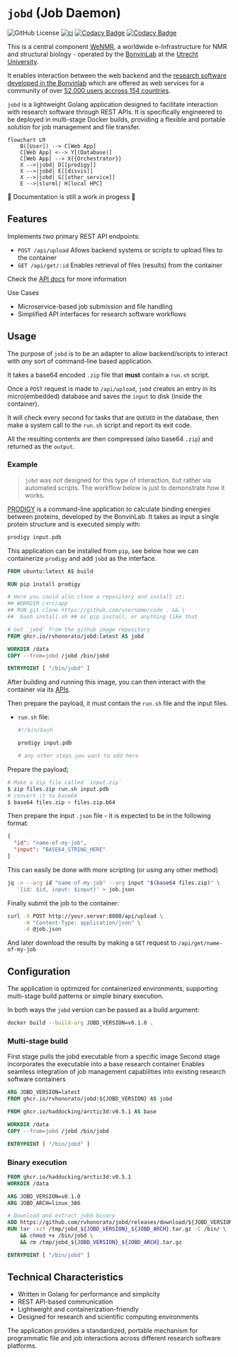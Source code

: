 # `jobd` (Job Daemon)

![GitHub License](https://img.shields.io/github/license/rvhonorato/jobd)
[![ci](https://github.com/rvhonorato/jobd/actions/workflows/ci.yml/badge.svg)](https://github.com/rvhonorato/jobd/actions/workflows/ci.yml)
[![Codacy Badge](https://app.codacy.com/project/badge/Grade/ae50eb8e1303415f981ec755f0b8a28f)](https://app.codacy.com/gh/rvhonorato/jobd/dashboard?utm_source=gh&utm_medium=referral&utm_content=&utm_campaign=Badge_grade)
[![Codacy Badge](https://app.codacy.com/project/badge/Coverage/ae50eb8e1303415f981ec755f0b8a28f)](https://app.codacy.com/gh/rvhonorato/jobd/dashboard?utm_source=gh&utm_medium=referral&utm_content=&utm_campaign=Badge_coverage)

This is a central component [WeNMR](https://wenmr.science.uu.nl), a worldwide
e-Infrastructure for NMR and structural biology - operated by
the [BonvinLab](https://bonvinlab.org) at the [Utrecht University](https://uu.nl).

It enables interaction between the web backend and the
[research software developed in the Bonvinlab](https://github.com/haddocking) which
are offered as web services for a community of over
[52.000 users accross 154 countries](https://rascar.science.uu.nl/new/stats).

`jobd` is a lightweight Golang application designed to facilitate interaction with
research software through REST APIs. It is specifically engineered to be deployed
in multi-stage Docker builds, providing a flexible and portable solution for job
management and file transfer.

```mermaid
flowchart LR
    B([User]) --> C[Web App]
    C[Web App] <--> Y[(Database)]
    C[Web App] --> X{{Orchestrator}}
    X -->|jobd| D[[prodigy]]
    X -->|jobd| E[[disvis]]
    X -->|jobd| G[[other_service]]
    E -->|slurml| H[local HPC]
```

🚧 Documentation is still a work in progess 🚧

## Features

Implements two primary REST API endpoints:

- `POST /api/upload` Allows backend systems or scripts to upload files to the container
- `GET /api/get/:id` Enables retrieval of files (results) from the container

Check the [API docs](https://rvhonorato.me/jobd) for more information

Use Cases

- Microservice-based job submission and file handling
- Simplified API interfaces for research software workflows

## Usage

The purpose of `jobd` is to be an adapter to allow backend/scripts to interact with
_any_ sort of command-line based application.

It takes a base64 encoded `.zip` file that **must** contain a `run.sh` script.

Once a `POST` request is made to `/api/upload`, `jobd` creates an entry in its
micro(embedded) database and saves the `input` to disk (inside the container).

It will check every second for tasks that are `QUEUED` in the database, then
make a system call to the `run.sh` script and report its exit code.

All the resulting contents are then compressed (also base64 `.zip`) and
returned as the `output`.

### Example

> `jobd` was not designed for this type of interaction, but rather via automated
> scripts. The workflow below is just to demonstrate how it works.

[PRODIGY](https://github.com/haddocking/prodigy) is a command-line application
to calculate binding energies between proteins, developed by the BonvinLab.
It takes as input a single protein structure and is executed simply with:

```bash
prodigy input.pdb
```

This application can be installed from `pip`, see below how we can containerize
`prodigy` and add `jobd` as the interface.

```dockerfile
FROM ubuntu:latest AS build

RUN pip install prodigy

# Here you could also clone a repository and install it;
## WORKDIR /src/app
## RUN git clone https://github.com/username/code . && \
##  bash install.sh ## or pip install, or anything like that

# Get `jobd` from the github image repository
FROM ghcr.io/rvhonorato/jobd:latest AS jobd

WORKDIR /data
COPY --from=jobd /jobd /bin/jobd

ENTRYPOINT [ "/bin/jobd" ]
```

After building and running this image, you can then interact with the container
via its [APIs](https://rvhonorato.me/jobd).

Then prepare the payload, it must contain the `run.sh` file and the input files.

- `run.sh` file:

  ```bash
  #!/bin/bash

  prodigy input.pdb

  # any other steps you want to add here
  ```

Prepare the payload;

```bash
# Make a zip file called `input.zip`
$ zip files.zip run.sh input.pdb
# convert it to base64
$ base64 files.zip > files.zip.b64
```

Then prepare the input `.json` file - it is expected to be in the following format:

```json
{
  "id": "name-of-my-job",
  "input": "BASE64_STRING_HERE"
}
```

This can easily be done with more scripting (or using any other method)

```bash
jq -n --arg id "name-of-my-job" --arg input "$(base64 files.zip)" \
   '{id: $id, input: $input}' > job.json
```

Finally submit the job to the container:

```bash
curl -X POST http://your.server:8080/api/upload \
     -H "Content-Type: application/json" \
     -d @job.json
```

And later download the results by making a `GET` request to `/api/get/name-of-my-job`

## Configuration

The application is optimized for containerized environments,
supporting multi-stage build patterns or simple binary execution.

In both ways the `jobd` version can be passed as a build argument:

```bash
docker build --build-arg JOBD_VERSION=v0.1.0 .
```

### Multi-stage build

First stage pulls the jobd executable from a specific image
Second stage incorporates the executable into a base research container
Enables seamless integration of job management capabilities into existing research
software containers

```dockerfile
ARG JOBD_VERSION=latest
FROM ghcr.io/rvhonorato/jobd:${JOBD_VERSION} AS jobd

FROM ghcr.io/haddocking/arctic3d:v0.5.1 AS base

WORKDIR /data
COPY --from=jobd /jobd /bin/jobd

ENTRYPOINT [ "/bin/jobd" ]
```

### Binary execution

```dockerfile
FROM ghcr.io/haddocking/arctic3d:v0.5.1
WORKDIR /data

ARG JOBD_VERSION=v0.1.0
ARG JOBD_ARCH=linux_386

# Download and extract jobd binary
ADD https://github.com/rvhonorato/jobd/releases/download/${JOBD_VERSION}/jobd_${JOBD_VERSION}_${JOBD_ARCH}.tar.gz /tmp/
RUN tar -xzf /tmp/jobd_${JOBD_VERSION}_${JOBD_ARCH}.tar.gz -C /bin/ \
    && chmod +x /bin/jobd \
    && rm /tmp/jobd_${JOBD_VERSION}_${JOBD_ARCH}.tar.gz

ENTRYPOINT [ "/bin/jobd" ]
```

## Technical Characteristics

- Written in Golang for performance and simplicity
- REST API-based communication
- Lightweight and containerization-friendly
- Designed for research and scientific computing environments

The application provides a standardized, portable mechanism for programmatic file and job interactions across different research software platforms.
